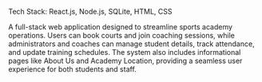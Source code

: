 Tech Stack: React.js, Node.js, SQLite, HTML, CSS


A full-stack web application designed to streamline sports academy operations. 
Users can book courts and join coaching sessions, while administrators and coaches can manage student details, track attendance, and update training schedules.
The system also includes informational pages like About Us and Academy Location, providing a seamless user experience for both students and staff.
